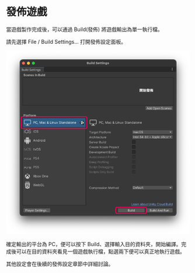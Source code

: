 # 發佈遊戲
當遊戲製作完成後，可以通過 Build(發佈) 將遊戲輸出為單一執行檔。

請先選擇 File / Build Settings... 打開發佈設定面板。

![build-settings](./build-settings.png)

確定輸出的平台為 PC，便可以按下 Build、選擇輸入目的資料夾，開始編譯。完成後可以在目的資料夾看見一個遊戲執行檔，點選兩下便可以真正地執行遊戲。

其他設定會在後續的發佈設定章節中詳細討論。
